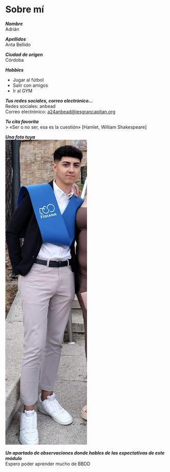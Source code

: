 # Sobre mí  

  ***Nombre***  
    Adrián

  ***Apellidos***  
    Anta Bellido

  ***Ciudad de origen***  
    Córdoba

  ***Hobbies***  
  - Jugar al fútbol
  - Salir con amigos
  - Ir al GYM

  ***Tus redes sociales, correo electrónico...***  
    Redes sociales: anbead  
    Correo electrónico: a24anbead@iesgrancapitan.org

  ***Tu cita favorita***  
    > «Ser o no ser, esa es la cuestión» [Hamlet, William Shakespeare]

  ***Una foto tuya***      
    ![](723878b9-dce7-4341-93f1-835a7c4a482a.jpg)

  ***Un apartado de observaciones donde hables de las expectativas de este módulo***  
    Espero poder aprender mucho de BBDD
